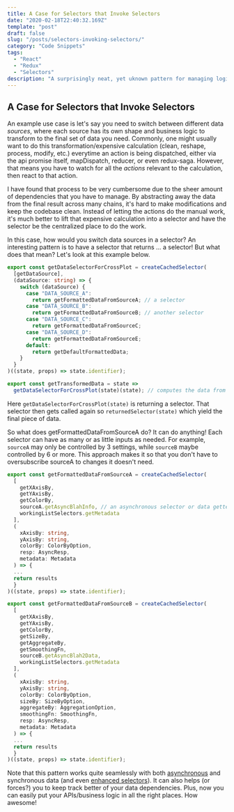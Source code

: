 ```yaml
---
title: A Case for Selectors that Invoke Selectors
date: "2020-02-18T22:40:32.169Z"
template: "post"
draft: false
slug: "/posts/selectors-invoking-selectors/"
category: "Code Snippets"
tags:
  - "React"
  - "Redux"
  - "Selectors"
description: "A surprisingly neat, yet uknown pattern for managing logic with selectors is to invoke selectors within selectors. Memoize-ception!"
---
```


## A Case for Selectors that Invoke Selectors


An example use case is let's say you need to switch between different data _sources_, where each source has its own shape and business logic to transform to the final set of data you need. 
Commonly, one might usually want to do this transformation/expensive calculation  (clean, reshape, process, modify, etc.) everytime an action is being dispatched, either via the api promise itself, mapDispatch, reducer, or even redux-saga. However, that means you have to watch for all the _actions_ relevant to the calculation, then react to that action.

I have found that process to be very cumbersome due to the sheer amount of dependencies that you have to manage. By abstracting away the data from the final result across many chains, it's hard to make modifications and keep the codebase clean. Instead of letting the actions do the manual work, it's much better to lift that expensive calculation into a selector and have the selector be the centralized place to do the work.  

In this case, how would you switch data sources in a selector? An interesting pattern is to have a selector that returns ... a selector! But what does that mean?  Let's look at this example below.

```typescript
export const getDataSelectorForCrossPlot = createCachedSelector(
  [getDataSource],
  (dataSource: string) => {
    switch (dataSource) {
      case "DATA_SOURCE_A":
        return getFormattedDataFromSourceA; // a selector
      case "DATA_SOURCE_B":
        return getFormattedDataFromSourceB; // another selector
      case "DATA_SOURCE_C":
        return getFormattedDataFromSourceC;
      case "DATA_SOURCE_D":
        return getFormattedDataFromSourceE;
      default:
        return getDefaultFormattedData;
    }
  }
)((state, props) => state.identifier);

export const getTransformedData = state =>
  getDataSelectorForCrossPlot(state)(state); // computes the data from the selector being returned
```

Here `getDataSelectorForCrossPlot(state)` is returning a selector. That selector then gets called again so `returnedSelector(state)` which yield the final piece of data.

So what does getFormattedDataFromSourceA do? It can do anything! Each selector can have as many or as little inputs as needed. For example, `sourceA` may only be controlled by 3 settings, while `sourceB` maybe controlled by 6 or more. This approach makes it so that you don't have to oversubscribe sourceA to changes it doesn't need. 

```typescript
export const getFormattedDataFromSourceA = createCachedSelector(
  [
    getXAxisBy,
    getYAxisBy,
    getColorBy,
    sourceA.getAsyncBlahInfo, // an asynchronous selector or data getter
    workingListSelectors.getMetadata
  ],
  (
    xAxisBy: string,
    yAxisBy: string,
    colorBy: ColorByOption,
    resp: AsyncResp,
    metadata: Metadata
  ) => {
  ...
  return results
  }
)((state, props) => state.identifier);

```
```typescript
export const getFormattedDataFromSourceB = createCachedSelector(
  [
    getXAxisBy,
    getYAxisBy,
    getColorBy,
    getSizeBy,
    getAggregateBy,
    getSmoothingFn,
    sourceB.getAsyncBlah2Data,
    workingListSelectors.getMetadata
  ],
  (
    xAxisBy: string,
    yAxisBy: string,
    colorBy: ColorByOption,
    sizeBy: SizeByOption,
    aggregateBy: AggregationOption,
    smoothingFn: SmoothingFn, 
    resp: AsyncResp,
    metadata: Metadata
  ) => {
  ...
  return results
  }
)((state, props) => state.identifier);
```

Note that this pattern works quite seamlessly with both [asynchronous](https://github.com/humflelump/async-selector) and synchronous data (and even [enhanced selectors](https://github.com/toomuchdesign/re-reselect)). It can also helps (or forces?) you to keep track better of your data dependencies. Plus, now you can easily put your APIs/business logic in all the right places. How awesome! 
